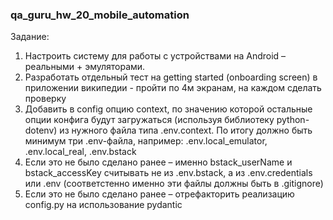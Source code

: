### qa_guru_hw_20_mobile_automation

Задание:

1. Настроить систему для работы с устройствами на Android – реальными + эмуляторами.
2. Разработать отдельный тест на getting started (onboarding screen) в приложении википедии - пройти по 4м экранам, на
   каждом сделать проверку
3. Добавить в config опцию context, по значению которой остальные опции конфига будут загружаться (используя библиотеку
   python-dotenv) из нужного файла типа .env.context. По итогу должно быть минимум три .env-файла, например:
   .env.local_emulator, .env.local_real, .env.bstack
4. Если это не было сделано ранее – именно bstack_userName и bstack_accessKey считывать не из .env.bstack, а из
   .env.credentials или .env (соответстенно именно эти файлы должны быть в .gitignore)
5. Если это не было сделано ранее – отрефакторить реализацию config.py на использование pydantic
